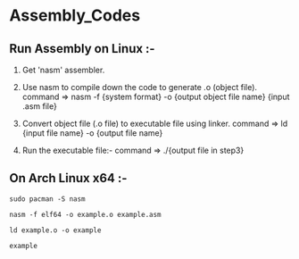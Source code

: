 # Assembly_Codes

<h2>Run Assembly on Linux :- </h2>

1. Get 'nasm' assembler.

2. Use nasm to compile down the code to generate .o (object file).
   command => nasm -f {system format} -o {output object file name} {input .asm file}

3. Convert object file (.o file) to executable file using linker.
   command => ld {input file name} -o {output file name}

4. Run the executable file:-
   command => ./{output file in step3}
   
   


<h2>On Arch Linux x64 :-</h2>

<code>sudo pacman -S nasm</code>

<code>nasm -f elf64 -o example.o example.asm</code>

<code>ld example.o -o example</code>

<code>example</code>
